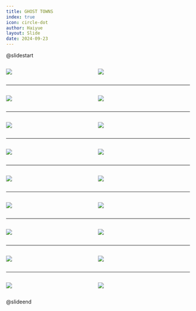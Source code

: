 ```yaml
---
title: GHOST TOWNS
index: true
icon: circle-dot
author: Haiyue
layout: Slide
date: 2024-09-23
---
```

 
@slidestart

<div style="display:flex">
<div style="flex:1">

![](/reading/english/Level-R/GHOST%20TOWNS/001.webp)
</div>
<div style="flex:1">

![](/reading/english/Level-R/GHOST%20TOWNS/002.webp)
</div>
</div>

---

<div style="display:flex">
<div style="flex:1">

![](/reading/english/Level-R/GHOST%20TOWNS/003.webp)
</div>
<div style="flex:1">

![](/reading/english/Level-R/GHOST%20TOWNS/004.webp)
</div>
</div>

---

<div style="display:flex">
<div style="flex:1">

![](/reading/english/Level-R/GHOST%20TOWNS/005.webp)
</div>
<div style="flex:1">

![](/reading/english/Level-R/GHOST%20TOWNS/006.webp)
</div>
</div>

---

<div style="display:flex">
<div style="flex:1">

![](/reading/english/Level-R/GHOST%20TOWNS/007.webp)
</div>
<div style="flex:1">

![](/reading/english/Level-R/GHOST%20TOWNS/008.webp)
</div>
</div>

---

<div style="display:flex">
<div style="flex:1">

![](/reading/english/Level-R/GHOST%20TOWNS/009.webp)
</div>
<div style="flex:1">

![](/reading/english/Level-R/GHOST%20TOWNS/010.webp)
</div>
</div>

---

<div style="display:flex">
<div style="flex:1">

![](/reading/english/Level-R/GHOST%20TOWNS/011.webp)
</div>
<div style="flex:1">

![](/reading/english/Level-R/GHOST%20TOWNS/012.webp)
</div>
</div>

---

<div style="display:flex">
<div style="flex:1">

![](/reading/english/Level-R/GHOST%20TOWNS/013.webp)
</div>
<div style="flex:1">

![](/reading/english/Level-R/GHOST%20TOWNS/014.webp)
</div>
</div>

---

<div style="display:flex">
<div style="flex:1">

![](/reading/english/Level-R/GHOST%20TOWNS/015.webp)
</div>
<div style="flex:1">

![](/reading/english/Level-R/GHOST%20TOWNS/016.webp)
</div>
</div>

---

<div style="display:flex">
<div style="flex:1">

![](/reading/english/Level-R/GHOST%20TOWNS/017.webp)
</div>
<div style="flex:1">

![](/reading/english/Level-R/GHOST%20TOWNS/018.webp)
</div>
</div>

@slideend